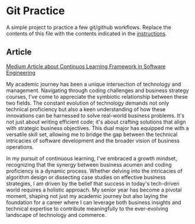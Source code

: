 # Git Practice
A simple project to practice a few git/github workflows.  Replace the contents of this file with the contents indicated in the [instructions](./instructions.md).

## Article
[Medium Article about Continuos Learning Framework in Software Engineering](https://medium.com/gitconnected/continuous-learning-framework-802c48c73743)

My academic journey has been a unique intersection of technology and management. Navigating through coding challenges and business strategy courses, I've come to appreciate the symbiotic relationship between these two fields. The constant evolution of technology demands not only technical proficiency but also a keen understanding of how these innovations can be harnessed to solve real-world business problems. It's not just about writing efficient code; it's about crafting solutions that align with strategic business objectives. This dual major has equipped me with a versatile skill set, allowing me to bridge the gap between the technical intricacies of software development and the broader vision of business operations.

In my pursuit of continuous learning, I've embraced a growth mindset, recognizing that the synergy between business acumen and coding proficiency is a dynamic process. Whether delving into the intricacies of algorithm design or dissecting case studies on effective business strategies, I am driven by the belief that success in today's tech-driven world requires a holistic approach. My senior year has become a pivotal moment, shaping not just my academic journey but also laying the foundation for a career where I can leverage both business insights and technical expertise to contribute meaningfully to the ever-evolving landscape of technology and commerce.

